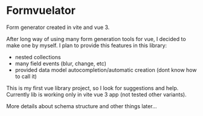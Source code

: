 # Formvuelator

Form generator created in vite and vue 3.

After long way of using many form generation tools for vue, I decided to make one by myself.
I plan to provide this features in this library:
- nested collections
- many field events (blur, change, etc)
- provided data model autocompletion/automatic creation (dont know how to call it)

This is my first vue library project, so I look for suggestions and help.
Currently lib is working only in vite vue 3 app (not tested other variants).

More details about schema structure and other things later...
